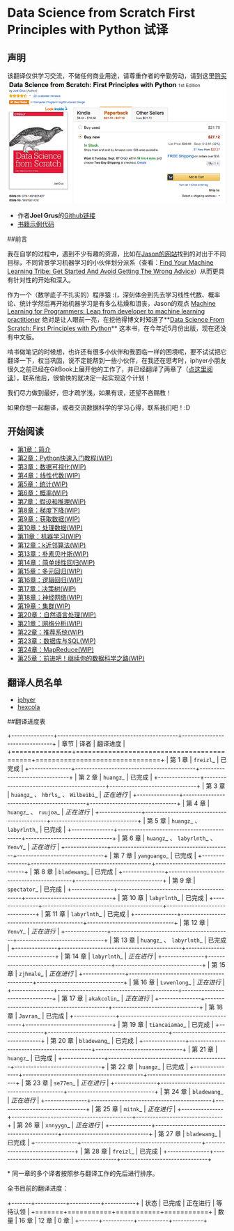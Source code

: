 # Data Science from Scratch First Principles with Python 试译

## 声明
该翻译仅供学习交流，不做任何商业用途，请尊重作者的辛勤劳动，请到这里[购买](http://www.amazon.com/Data-Science-Scratch-Principles-Python/dp/149190142X)
![buy](assets/images/buy.png)

* 作者**Joel Grus**的[Github链接](https://github.com/joelgrus)
* [书籍示例代码](https://github.com/joelgrus/data-science-from-scratch)

##前言

我在自学的过程中，遇到不少有趣的资源，比如在[Jason的网站](http://machinelearningmastery.com/)找到的对出于不同目标，不同背景学习机器学习的小伙伴划分派系（查看：[Find Your Machine Learning Tribe: Get Started And Avoid Getting The Wrong Advice](http://machinelearningmastery.com/machine-learning-tribe/)）从而更具有针对性的开始和深入。

作为一个（数学底子不扎实的）程序猿 :(，深刻体会到先去学习线性代数、概率论、统计学然后再开始机器学习是有多么枯燥和沮丧，Jason的观点 [Machine Learning for Programmers: Leap from developer to machine learning practitioner](http://machinelearningmastery.com/machine-learning-for-programmers/) 绝对是让人眼前一亮，在挖他得博文时知道了**[Data Science From Scratch: First Principles with Python](http://joelgrus.com/2015/04/26/data-science-from-scratch-first-principles-with-python/)** 这本书，在今年近5月份出版，现在还没有中文版。

啃书做笔记的时候想，也许还有很多小伙伴和我面临一样的困境呢，要不试试把它翻译一下，权当巩固，说不定能帮到一些小伙伴，在我还在思考时，iphyer小朋友很久之前已经在GitBook上展开他的工作了，并已经翻译了两章了（[点这里阅读](http://iphyer.gitbooks.io/data-science-from-scratch-with-python/content/index.html)），联系他后，很愉快的就决定一起实现这个计划！

我们尽力做到最好，但才疏学浅，如果有误，还望不吝赐教！

如果你想一起翻译，或者交流数据科学的学习心得，联系我们吧！:D

## 开始阅读
* [第1章：简介](chapters/Chapter_01_Introduction.md)
* [第2章：Python快速入门教程(WIP)](chapters/Chapter_02_A_Crash_Course_in_Python.md)
* [第3章：数据可视化(WIP)](chapters/Chapter_03_Visualizing_Data.md)
* [第4章：线性代数(WIP)](chapters/Chapter_04_Linear_Algebra.md)
* [第5章：统计(WIP)](chapters/Chapter_05_Statistics.md)
* [第6章：概率(WIP)](chapters/Chapter_06_Probability.md)
* [第7章：假设和推理(WIP)](chapters/Chapter_07_Hypothesis_and_Inference.md)
* [第8章：梯度下降(WIP)](chapters/Chapter_08_Gradient_Descent.md)
* [第9章：获取数据(WIP)](chapters/Chapter_09_Getting_Data.md)
* [第10章：处理数据(WIP)](chapters/Chapter_10_Working_with_Data.md)
* [第11章：机器学习(WIP)](chapters/Chapter_11_Machine_Learning.md)
* [第12章：k近邻算法(WIP)](chapters/Chapter_12_k_Nearest_Neighbors.md)
* [第13章：朴素贝叶斯(WIP)](chapters/Chapter_13_Naive_Bayes.md)
* [第14章：简单线性回归(WIP)](chapters/Chapter_14_Simple_Linear_Regression.md)
* [第15章：多元回归(WIP)](chapters/Chapter_15_Multiple_Regression.md)
* [第16章：逻辑回归(WIP)](chapters/Chapter_16_Logistic_Regression.md)
* [第17章：决策树(WIP)](chapters/Chapter_17_Decision_Trees.md)
* [第18章：神经网络(WIP)](chapters/Chapter_18_Neural_Networks.md)
* [第19章：集群(WIP)](chapters/Chapter_19_Clustering.md)
* [第20章：自然语言处理(WIP)](chapters/Chapter_20_Natural_Language_Processing.md)
* [第21章：网络分析(WIP)](chapters/Chapter_21_Network_Analysis.md)
* [第22章：推荐系统(WIP)](chapters/Chapter_22_Recommender_Systems)
* [第23章：数据库与SQL(WIP)](chapters/Chapter_23_Database_and_SQL.md)
* [第24章：MapReduce(WIP)](chapters/Chapter_24_MapReduce.md)
* [第25章：前进吧！继续你的数据科学之路(WIP)](chapters/Chapter_25_Go_Forth_and_Do_Data_Science.md)


## 翻译人员名单
* [iphyer](https://github.com/iphyer)
* [hexcola](https://github.com/hexcola)


##翻译进度表

+---------------+-------------------------------------------+-------------------------------+
| 章节          | 译者                                      | 翻译进度                      |
+===============+===========================================+===============================+
| 第 1 章       | `freizl`_                                 | 已完成                        |
+---------------+-------------------------------------------+-------------------------------+
| 第 2 章       | `huangz`_                                 | 已完成                        |
+---------------+-------------------------------------------+-------------------------------+
| 第 3 章       | `huangz`_ 、 `hbrls`_ 、 `Wilbeibi`_      | *正在进行*                    |
+---------------+-------------------------------------------+-------------------------------+
| 第 4 章       | `huangz`_ 、 `ruujoa`_                    | *正在进行*                    |
+---------------+-------------------------------------------+-------------------------------+
| 第 5 章       | `huangz`_ 、 `labyrlnth`_                 | 已完成                        |
+---------------+-------------------------------------------+-------------------------------+
| 第 6 章       | `huangz`_ 、 `labyrlnth`_ 、 `YenvY`_     | *正在进行*                    |
+---------------+-------------------------------------------+-------------------------------+
| 第 7 章       | `yanguango`_                              | 已完成                        |
+---------------+-------------------------------------------+-------------------------------+
| 第 8 章       | `bladewang`_                              | 已完成                        |
+---------------+-------------------------------------------+-------------------------------+
| 第 9 章       | `spectator`_                              | 已完成                        |
+---------------+-------------------------------------------+-------------------------------+
| 第 10 章      | `labyrlnth`_                              | 已完成                        |
+---------------+-------------------------------------------+-------------------------------+
| 第 11 章      | `labyrlnth`_                              | 已完成                        |
+---------------+-------------------------------------------+-------------------------------+
| 第 12 章      | `YenvY`_                                  | *正在进行*                    |
+---------------+-------------------------------------------+-------------------------------+
| 第 13 章      | `huangz`_ 、 `labyrlnth`_                 | 已完成                        |
+---------------+-------------------------------------------+-------------------------------+
| 第 14 章      | `labyrlnth`_                              | *正在进行*                    |
+---------------+-------------------------------------------+-------------------------------+
| 第 15 章      | `zjhmale`_                                | *正在进行*                    |
+---------------+-------------------------------------------+-------------------------------+
| 第 16 章      | `Lvwenlong`_                              | *正在进行*                    |
+---------------+-------------------------------------------+-------------------------------+
| 第 17 章      | `akakcolin`_                              | *正在进行*                    |
+---------------+-------------------------------------------+-------------------------------+
| 第 18 章      | `Javran`_                                 | 已完成                        |
+---------------+-------------------------------------------+-------------------------------+
| 第 19 章      | `tiancaiamao`_                            | 已完成                        |
+---------------+-------------------------------------------+-------------------------------+
| 第 20 章      | `bladewang`_                              | 已完成                        |
+---------------+-------------------------------------------+-------------------------------+
| 第 21 章      | `huangz`_                                 | 已完成                        |
+---------------+-------------------------------------------+-------------------------------+
| 第 22 章      | `huangz`_                                 | 已完成                        |
+---------------+-------------------------------------------+-------------------------------+
| 第 23 章      | `se77en`_                                 | *正在进行*                    |
+---------------+-------------------------------------------+-------------------------------+
| 第 24 章      | `bladewang`_                              | *正在进行*                    |
+---------------+-------------------------------------------+-------------------------------+
| 第 25 章      | `mitnk`_                                  | *正在进行*                    |
+---------------+-------------------------------------------+-------------------------------+
| 第 26 章      | `xnnyygn`_                                | *正在进行*                    |
+---------------+-------------------------------------------+-------------------------------+
| 第 27 章      | `bladewang`_                              | 已完成                        |
+---------------+-------------------------------------------+-------------------------------+
| 第 28 章      | `freizl`_                                 | 已完成                        |
+---------------+-------------------------------------------+-------------------------------+

\* 同一章的多个译者按照参与翻译工作的先后进行排序。

全书目前的翻译进度：

+-------+-----------+-----------+-----------+
| 状态  | 已完成    | 正在进行  | 等待认领  |
+=======+===========+===========+===========+
| 数量  | 16 章     | 12 章     | 0 章      |
+-------+-----------+-----------+-----------+


